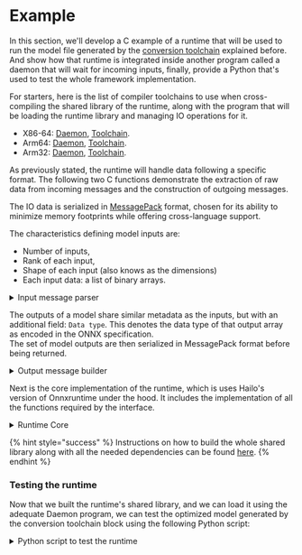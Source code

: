 # Example

In this section, we'll develop a C example of a runtime that will be used to run the model file generated by the [conversion toolchain](../operation-conversion-toolchains/example.md) explained before. And show how that runtime is integrated inside another program called a daemon that will wait for incoming inputs, finally, provide a Python that's used to test the whole framework implementation.

For starters, here is the list of compiler toolchains to use when cross-compiling the shared library of the runtime, along with the program that will be loading the runtime library and managing IO operations for it.

* X86-64: [Daemon](https://download.sclbl.net/sclbld/sclbld\_x64), [Toolchain](https://download.sclbl.net/toolchains/x86\_64-unknown-linux-gnu-gcc-9.5.0.tar.gz).
* Arm64: [Daemon](https://download.sclbl.net/sclbld/sclbld\_aarch64), [Toolchain](https://download.sclbl.net/toolchains/gcc-arm-9.2-2019.12-x86\_64-aarch64-none-linux-gnu.tar.gz).
* Arm32: [Daemon](https://download.sclbl.net/sclbld/sclbld\_armv7), [Toolchain](https://download.sclbl.net/toolchains/armv7-rpi2-linux-gnueabihf.tar.gz).

As previously stated, the runtime will handle data following a specific format. The following two C functions demonstrate the extraction of raw data from incoming messages and the construction of outgoing messages.

The IO data is serialized in [MessagePack](https://msgpack.org/index.html) format, chosen for its ability to minimize memory footprints while offering cross-language support.

The characteristics defining model inputs are:

* Number of inputs,
* Rank of each input,
* Shape of each input (also knows as the dimensions)
* Each input data: a list of binary arrays.

<details>

<summary>Input message parser </summary>

```c
/**
 * Extract relevant values from input.
 *
 * @param [in] input_packed_message Input datas (NOT freed in this function)
 * @param [in] input_names Array of input names retrieved from the ONNX file
 * @param [in] input_names_len Number of inputs
 * @param [out] returned_inputs Array of input tensors. Should be cleaned by the caller
 * @param [out] returned_input_shapes Array of input shapes. Should be cleaned by the caller
 * @param [out] returned_input_ranks Array of input ranks. Should be cleaned by the caller
 * @param [out] returned_input_sizes Array of input sizes. Should be cleaned by the caller
 * @return exit code: non-zero on error
 */
int runtime_core_parse_input_data(const char *input_packed_message,
                                size_t input_message_length,
                                int32_t input_names_len,
                                uint8_t ***returned_inputs,
                                int64_t ***returned_input_shapes,
                                int32_t **returned_input_ranks,
                                size_t **returned_input_sizes) {
    // Parse message schema
    mpack_reader_t reader;
    mpack_reader_init_data(&reader, input_packed_message, input_message_length);

    // **** Read data according to schema *****

    uint32_t num_tensors = mpack_expect_uint(&reader);
    if (mpack_reader_error(&reader) != mpack_ok) {
        printf("Warning: RUNTIME - Error reading num_tensors\n");
        return EXIT_FAILURE;
    }

    // Read input tensors in place ( do not free )
    uint8_t **inputs = (uint8_t **) malloc(num_tensors * sizeof(void *));
    // Read each tensor separately
    for (size_t tensor_index = 0; tensor_index < num_tensors; tensor_index++) {
        uint32_t input_bin_lenght = mpack_expect_bin_max(&reader, 1024 * 1024 * 100);
        // Read bytes in place to avoid copying
        uint8_t *local_input_data = (uint8_t *) mpack_read_bytes_inplace(&reader, input_bin_lenght);
        if (mpack_reader_error(&reader) != mpack_ok) {
            printf("Error: RUNTIME - Error reading input data\n");
            return EXIT_FAILURE;
        }
        mpack_done_bin(&reader);
        inputs[tensor_index] = (uint8_t *) local_input_data;
    }

    // Read output type (assume ownership of pointer)
    char* output_type = mpack_expect_cstr_alloc(&reader,100); // Max 100 chars
    if (mpack_reader_error(&reader) != mpack_ok) {
        return EXIT_FAILURE;
    }
    
    free(output_type);

    // Read input shapes
    bool shapes_included = mpack_expect_bool(&reader);
    if (!shapes_included) {
        printf("Error: RUNTIME - shapes are not included\n");
        return EXIT_FAILURE;
    }

    int64_t **input_shapes = (int64_t **) malloc(num_tensors * sizeof(int64_t *));
    int32_t *input_ranks = (int32_t *) malloc(num_tensors * sizeof(int32_t));
    size_t *input_sizes = malloc(sizeof(size_t) * input_names_len);
    for (size_t index = 0; index < num_tensors; index++) {
        uint32_t tensor_rank = mpack_expect_u32(&reader);
        input_ranks[index] = tensor_rank;
    }
    for (size_t index = 0; index < num_tensors; index++) {
        input_shapes[index] = malloc(input_ranks[index] * sizeof(int64_t));
        input_sizes[index] = 1;
        for (int32_t rank_index = 0; rank_index < input_ranks[index]; rank_index++) {
            input_shapes[index][rank_index] = mpack_expect_u64(&reader);
            input_sizes[index] *= input_shapes[index][rank_index];
        }
    }

    returned_inputs[0] = inputs;
    returned_input_shapes[0] = input_shapes;
    returned_input_ranks[0] = input_ranks;
    returned_input_sizes[0] = input_sizes;

    // Return
    return 0;
}
```

</details>

The outputs of a model share similar metadata as the inputs, but with an additional field: `Data type`. This denotes the data type of that output array as encoded in the ONNX specification.\
The set of model outputs are then serialized in MessagePack format before being returned.

<details>

<summary>Output message builder</summary>

<pre class="language-c"><code class="lang-c">#include "mpack.h"
#include &#x3C;stdio.h>
#include &#x3C;string.h>
#include &#x3C;stdlib.h>
<strong>
</strong>/**
 * Build output MessagePack from model's outputs.
 * 
 * Schema:
 * 
 * 1. "Outputs" ({OutputName:bin})
 * 2. "OutputRanks" ([num tensors]i32)
 * 3. "OutputShapes" ([num tensors][rank]i64)
 * 4. "OutputDataTypes" ([num tensors]i32)
 *
 * @param [in] output_names Array of output names
 * @param [in] number_outputs Number of outputs
 * @param [in] outputs Array of output tensors
 * @param [in] output_sizes Array of output sizes
 * @param [in] output_shapes Array of output shapes
 * @param [in] output_ranks Array of output ranks
 * @param [in] output_data_types Array of outputs data type
 * @param [out] output_json Output JSON string pointer. Should be cleaned by calling `sclbl_core_free`
 * @param [out] output_json_size length of Output JSON string
 * @return exit code: non-zero on error
 */
int runtime_core_build_output_mpack(char **output_names,
                                     int number_outputs,
                                     uint8_t **outputs,
                                     int64_t *output_sizes,
                                     int64_t **output_shapes,
                                     int32_t *output_ranks,
                                     int32_t *output_data_types,
                                     char **output_buffer,
                                     size_t *output_buffer_size) {

        
        
        // Initialize writer
        mpack_writer_t writer;
        char* mpack_buffer;
        size_t buffer_size;
        mpack_writer_init_growable(&#x26;writer,&#x26;mpack_buffer,&#x26;buffer_size);

        // Start building root map
        mpack_start_map(&#x26;writer,4);

        // Write outputs ({OutputName} bin)
            // Map key
        mpack_write_cstr(&#x26;writer, "Outputs");
            // Map value
        mpack_start_map(&#x26;writer,number_outputs);
        for (int index = 0; index &#x3C; number_outputs; index++) {
            // Determine output size
            size_t tensor_byte_size = (size_t) output_sizes[index];
            switch (output_data_types[index]) {
                case 1: // onnx::TensorProto_DataType_FLOAT:
                {
                    tensor_byte_size *= sizeof(float);
                    break;
                }
                case 2: // onnx::TensorProto_DataType_UINT8:
                {
                    tensor_byte_size *= sizeof(uint8_t);
                    break;
                }
                case 3: //onnx::TensorProto_DataType_INT8:
                {
                    tensor_byte_size *= sizeof(int8_t);
                    break;
                }
                case 6: //onnx::TensorProto_DataType_INT32:
                {
                    tensor_byte_size *= sizeof(int32_t);
                    break;
                }
                case 7: //onnx::TensorProto_DataType_INT64:
                {
                    tensor_byte_size *= sizeof(int64_t);
                    break;
                }
                case 8: // onnx::TensorProto_DataType_STRING:
                {
                    tensor_byte_size *= sizeof(char);
                    break;
                }
                case 9: //onnx::TensorProto_DataType_BOOL:
                {
                    tensor_byte_size *= sizeof(bool);
                    break;
                }
                case 11: // TensorProto_DataType_DOUBLE:
                {
                    tensor_byte_size *= sizeof(double);
                    break;
                }
                default:continue;
            }
            mpack_write_cstr(&#x26;writer, output_names[index]);
            mpack_write_bin(&#x26;writer,(const char *) outputs[index],tensor_byte_size);
        }
        mpack_finish_array(&#x26;writer); // Finish "Outputs" array

        // Write output ranks ([num tensors]i32)
            // Map key
        mpack_write_cstr(&#x26;writer, "OutputRanks");
            // Map value
        mpack_start_array(&#x26;writer,number_outputs);
        for (int index = 0; index &#x3C; number_outputs; index++) {
            mpack_write_i32(&#x26;writer,output_ranks[index]);
        }
        mpack_finish_array(&#x26;writer); // Finish "OutputRanks" array

        // Write output shapes ([num tensors][rank]i64)
            // Map key
        mpack_write_cstr(&#x26;writer, "OutputShapes");
            // Map value
        mpack_start_array(&#x26;writer,number_outputs);
        for (int output_index = 0; output_index &#x3C; number_outputs; output_index++) {
            mpack_start_array(&#x26;writer,output_ranks[output_index]);
            for (int rank_index = 0; rank_index &#x3C; output_ranks[output_index]; rank_index++){
                mpack_write_i64(&#x26;writer,output_shapes[output_index][rank_index]);
            }
            mpack_finish_array(&#x26;writer); // Finish "OutputShapes" inner array
        }
        mpack_finish_array(&#x26;writer); // Finish "OutputShapes" outer array

        // Write output data types ([num tensors]i32)
            // Map key
        mpack_write_cstr(&#x26;writer, "OutputDataTypes");
            // Map value
        mpack_start_array(&#x26;writer,number_outputs);
        for (int index = 0; index &#x3C; number_outputs; index++) {
            mpack_write_i32(&#x26;writer,output_data_types[index]);
        }
        mpack_finish_array(&#x26;writer); // Finish "OutputDataTypes" array

        // Finish building root map
        mpack_finish_map(&#x26;writer);

        // Finish writing
        if (mpack_writer_destroy(&#x26;writer) != mpack_ok) {
            fprintf(stderr, "An error occurred encoding the data!\n");
            // Free buffer since it was not succesful
            free(writer.buffer);
            // Reset buffer so that it's not used again
            *output_buffer = NULL;
            return 1;
        }

        *output_buffer_size = buffer_size;
        *output_buffer = mpack_buffer;

        return 0;
}
</code></pre>

</details>

Next is the core implementation of the runtime, which is uses Hailo's version of Onnxruntime under the hood. It includes the implementation of all the functions required by the interface.

<details>

<summary>Runtime Core</summary>

```c
#include <stdio.h>
#include <unistd.h>

#include <onnxruntime/core/session/onnxruntime_c_api.h>
#include <onnxruntime/core/session/onnxruntime_session_options_config_keys.h>

#include <stdbool.h>

#include "runtime_core.h"
#include "runtime_utils.h"

#ifndef ONNXRUNTIME_API_VERSION
#define ONNXRUNTIME_API_VERSION 15
#endif

#define RUNTIME_ORT_CORE_EXEC(return_code, error) ({int32_t code = return_code; if (code != 0) {return code;}})

const OrtApi *api;
OrtSession *session;
OrtAllocator *allocator;
OrtMemoryInfo *memory_info;
OrtRunOptions *run_options;
OrtEnv *env;
OrtSessionOptions *session_options;
char *output_message;
size_t output_message_size;
int return_code;

static int runtime_core_process_status(OrtStatus *status) {
    if (status == NULL) return 0;
    printf("Error: RUNTIME - Message by ORT API: \n%s\n", api->GetErrorMessage(status));;
    api->ReleaseStatus(status);
    return 1;
}

/**
 * Retrieve number of inputs, each input names and its corresponding data type from the ONNX file.
 * \n DISCLAIMER: This can be called only after both `runtime_core_model_read` are executed with success.
 * @param [out] input_names_count Number of inputs
 * @param [out] input_data_types Array of inputs data type based on the onnx.pb-c.h._Onnx__TensorProto__DataType enum
 * @return Array of input names
 */
static char **runtime_core_get_input_names(int32_t *input_names_count, int32_t **input_data_types) {
    printf("Notice: RUNTIME - Reading input names and data types from ONNX file\n");

    size_t s_input_count;
    int32_t input_count;

    runtime_core_process_status(api->SessionGetInputCount(session, &s_input_count));
    input_count = (int32_t) s_input_count;

    char **tmp_input_names = malloc(sizeof(char *) * input_count);
    char **input_names = malloc(sizeof(char *) * input_count);
    if (input_data_types != NULL)
        input_data_types[0] = malloc(sizeof(int32_t) * input_count);

    for (int i = 0; i < input_count; i++) {
        if (input_data_types != NULL) {
            OrtTypeInfo *type_info;
            OrtTensorTypeAndShapeInfo *type_shape_info;
            ONNXTensorElementDataType onnx_type;
            runtime_core_process_status(api->SessionGetInputTypeInfo(session, i, &type_info));
            runtime_core_process_status(api->CastTypeInfoToTensorInfo(type_info,
                                                                    (const OrtTensorTypeAndShapeInfo **) &type_shape_info));
            runtime_core_process_status(api->GetTensorElementType(type_shape_info, &onnx_type));
            input_data_types[0][i] = (int) onnx_type;
            api->ReleaseTypeInfo(type_info);
        }

        runtime_core_process_status(api->SessionGetInputName(session, i, allocator, tmp_input_names + i));
        input_names[i] = malloc(sizeof(char) * strlen(tmp_input_names[i]));
        strcpy(input_names[i], tmp_input_names[i]);
        runtime_core_process_status(api->AllocatorFree(allocator, tmp_input_names[i]));
    }

    free(tmp_input_names);
    *input_names_count = input_count;

    return input_names;
}

/**
 * Retrieve number of outputs, each output names and its corresponding data type from the ONNX file.
 * @note: This can be called only after both `runtime_core_model_read` are executed with success.
 * @param output_names_count [out] Number of outputs
 * @param output_data_types [out] Array of outputs data type based on the onnx.pb-c.h._Onnx__TensorProto__DataType enum
 * @return Array of output names
 */
static char **runtime_core_get_output_names(int32_t *output_names_count, int32_t **output_data_types) {
    printf("Notice: RUNTIME - Reading output names and data types from ONNX file\n");

    size_t s_output_count;
    int32_t output_count;

    runtime_core_process_status(api->SessionGetOutputCount(session, &s_output_count));
    output_count = (int32_t) s_output_count;

    char **tmp_output_names = malloc(sizeof(char *) * output_count);
    char **output_names = malloc(sizeof(char *) * output_count);
    if (output_data_types != NULL)
        output_data_types[0] = malloc(sizeof(int32_t) * output_count);

    for (int i = 0; i < output_count; i++) {
        if (output_data_types != NULL) {
            OrtTypeInfo *type_info;
            OrtTensorTypeAndShapeInfo *type_shape_info;
            ONNXTensorElementDataType onnx_type;
            runtime_core_process_status(api->SessionGetOutputTypeInfo(session, i, &type_info));
            runtime_core_process_status(api->CastTypeInfoToTensorInfo(type_info,
                                                                    (const OrtTensorTypeAndShapeInfo **) &type_shape_info));
            runtime_core_process_status(api->GetTensorElementType(type_shape_info, &onnx_type));
            output_data_types[0][i] = (int) onnx_type;
            api->ReleaseTypeInfo(type_info);
        }

        runtime_core_process_status(api->SessionGetOutputName(session, i, allocator, tmp_output_names + i));
        output_names[i] = malloc(sizeof(char) * strlen(tmp_output_names[i]));
        strcpy(output_names[i], tmp_output_names[i]);
        runtime_core_process_status(api->AllocatorFree(allocator, tmp_output_names[i]));
    }

    free(tmp_output_names);
    *output_names_count = output_count;

    return output_names;
}

int runtime_core_exec(const char *input_packed_message, size_t input_message_length, char **output_packed_message, size_t* return_message_length){
    printf("Notice: RUNTIME - start core exec.\n");
    int error;
    uint8_t **inputs;
    int64_t **input_shapes;
    int32_t *input_ranks;
    size_t *input_sizes;

    int number_inputs, number_outputs;
    int *input_dtypes, *output_dtypes;

    printf("Notice: RUNTIME - start reading input names.\n");

    char **input_names = runtime_core_get_input_names(&number_inputs, &input_dtypes);

    printf("Notice: RUNTIME - start reading output names.\n");

    char **output_names = runtime_core_get_output_names(&number_outputs, &output_dtypes);

    printf("Notice: RUNTIME - runtime_core_parse_input_data running.\n");
    return_code = runtime_core_parse_input_data(input_packed_message, input_message_length, input_names, number_inputs,
                                              &inputs, &input_shapes, &input_ranks, &input_sizes);
    if (return_code != 0) error = 0;

    // run model
    OrtValue **input_values = malloc(sizeof(OrtValue *) * number_inputs);
    OrtValue **output_values = malloc(sizeof(OrtValue *) * number_outputs);

    printf("Notice: RUNTIME - building input tensors for onnxruntime ...\n");
    for (int i = 0; i < number_inputs; ++i) {
        RUNTIME_ORT_CORE_EXEC(runtime_core_process_status(
                api->CreateTensorWithDataAsOrtValue(memory_info,
                                                    inputs[i],
                                                    input_sizes[i] * runtime_util_get_sizeof_onnx_type(input_dtypes[i]),
                                                    input_shapes[i],
                                                    input_ranks[i],
                                                    input_dtypes[i],
                                                    input_values + i
                )), &error);

    }
    for (int i = 0; i < number_outputs; ++i)
        output_values[i] = NULL;

    printf("Notice: RUNTIME - onnxruntime inferring ...\n");
    // optional, may be helpfull in edge cases
    // runtime_core_process_status(api->RunOptionsUnsetTerminate(run_options));
    RUNTIME_ORT_CORE_EXEC(runtime_core_process_status(api->Run(session, run_options, (const char *const *) input_names,
                                       (const OrtValue *const *) input_values, number_inputs,
                                       (const char *const *) output_names, number_outputs, output_values))
                                       , &error);

    printf("Notice: RUNTIME - cleaning up inputs ...\n");
    // clean up
    // Inputs
    free(input_dtypes);
    free(input_ranks);
    free(input_sizes);
    for (int i = 0; i < number_inputs; i++) {
        free(input_names[i]);
        free(input_shapes[i]);
        api->ReleaseValue(input_values[i]);
    }
    free(input_names);
    free(input_shapes);
    free(inputs);
    free(input_values);

    void **outputs = malloc(sizeof(void *) * number_outputs);
    int64_t **output_shapes = malloc(sizeof(int64_t *) * number_outputs);
    int32_t *output_ranks = malloc(sizeof(int32_t) * number_outputs);
    int64_t *output_sizes = malloc(sizeof(size_t) * number_outputs);

    printf("Notice: RUNTIME - reading output tensors ...\n");
    for (int i = 0; i < number_outputs; ++i) {
        OrtTensorTypeAndShapeInfo *type_shape;

        // get shape information
        RUNTIME_ORT_CORE_EXEC(runtime_core_process_status(api->GetTensorTypeAndShape(output_values[i], &type_shape))
        , &error);

        // get output size
        size_t size;
        RUNTIME_ORT_CORE_EXEC(runtime_core_process_status(api->GetTensorShapeElementCount(type_shape, &size))
        , &error);
        output_sizes[i] = (int64_t) size;

        // get output rank
        size_t rank;
        RUNTIME_ORT_CORE_EXEC(runtime_core_process_status(api->GetDimensionsCount(type_shape, &rank))
        , &error);
        output_ranks[i] = (int32_t) rank;

        // get output shape
        output_shapes[i] = malloc(sizeof(int64_t) * rank);
        RUNTIME_ORT_CORE_EXEC(runtime_core_process_status(api->GetDimensions(type_shape, output_shapes[i], rank))
        , &error);

        // get output value
        size_t output_bytes = size * runtime_util_get_sizeof_onnx_type(output_dtypes[i]);
        outputs[i] = malloc(output_bytes);
        void *tmp;
        RUNTIME_ORT_CORE_EXEC(runtime_core_process_status(api->GetTensorMutableData(output_values[i], &tmp))
        , &error);
        memcpy(outputs[i], tmp, output_bytes);

        api->ReleaseTensorTypeAndShapeInfo(type_shape);
        api->ReleaseValue(output_values[i]);
    }
    free(output_values);

    printf("Notice: RUNTIME - runtime_core_build_output_mpack running ...\n");
    return_code = runtime_core_build_output_mpack(output_names,
                                               number_outputs,
                                               (uint8_t **) outputs,
                                               output_sizes,
                                               output_shapes,
                                               output_ranks,
                                               output_dtypes,
                                               &output_message,
                                               return_message_length);

    printf("Notice: RUNTIME - cleaning up outputs ...\n");
    if (return_code != 0) error = 0;

    // clean up
    // Outputs
    free(output_dtypes);
    free(output_sizes);
    free(output_ranks);
    for (int i = 0; i < number_outputs; i++) {
        free(output_names[i]);
        free(output_shapes[i]);
        free(outputs[i]);
    }
    free(output_names);
    free(output_shapes);
    free(outputs);

    *output_packed_message = output_message;
    return error;
}

/**
 * Initialize OnnxRuntime variables.
 * \n It limits number of threads to 1, logging level to errors and optimization level to ORT_ENABLE_ALL.
 * @return 0 (always)
 */
int runtime_core_runtime_init(int acceleration, int runtime_count) {
    printf("Notice: RUNTIME - Initializing OnnxRuntime I\n");

    long number_of_processors = sysconf(_SC_NPROCESSORS_ONLN);

    // get the api
    api = OrtGetApiBase()->GetApi(ONNXRUNTIME_API_VERSION);

    // create the environment
    runtime_core_process_status(api->CreateEnv(ORT_LOGGING_LEVEL_FATAL, "nx_ort", &env));
    printf("Notice: RUNTIME - Initializing OnnxRuntime II\n");

    // Create session options
    runtime_core_process_status(api->CreateSessionOptions(&session_options));

    // choices: ORT_DISABLE_ALL, ORT_ENABLE_BASIC, ORT_ENABLE_EXTENDED, ORT_ENABLE_ALL
    runtime_core_process_status(api->SetSessionGraphOptimizationLevel(session_options, ORT_ENABLE_ALL));

    printf("Notice: RUNTIME - Initializing OnnxRuntime III\n");

    // Divide threads equally between runtimes
    const int max_threads_per_runtime = 8;
    int interop_threads = number_of_processors/runtime_count;

    // Clamp value between 1 and max_threads_per_runtime
    if (interop_threads < 1) {
        interop_threads = 1;
    } else if (interop_threads > max_threads_per_runtime) {
        interop_threads = max_threads_per_runtime;
    }

    runtime_core_process_status(api->SetIntraOpNumThreads(session_options, interop_threads));
    runtime_core_process_status(api->SetInterOpNumThreads(session_options, 1));
    runtime_core_process_status(api->SetSessionExecutionMode(session_options, ORT_PARALLEL));

    printf("Notice: RUNTIME - Initializing OnnxRuntime II\n");

    if(acceleration >=1 ){
#ifdef ONNXRUNTIME_HAILO
    runtime_core_process_status(api->SessionOptionsAppendExecutionProvider_Hailo(session_options, true));
#endif
    }
    char **providers;
    int number_providers;
    runtime_core_process_status(api->GetAvailableProviders(&providers, &number_providers));
    for (int i = 0; i < number_providers; ++i)
        printf("Notice: RUNTIME - Provider id: %i - name: %s\n", i, providers[i]);
    runtime_core_process_status(api->ReleaseAvailableProviders(providers, number_providers));

    // create run options
    runtime_core_process_status(api->CreateRunOptions(&run_options));

    return 0;
}

int runtime_core_model_read(const char *file_path) {
    printf("Notice: RUNTIME - Reading ONNX file from '%s' ...\n", file_path);

    // Create a session
    runtime_core_process_status(api->CreateSession(env, file_path, session_options, &session));

    // create allocator
    runtime_core_process_status(api->CreateCpuMemoryInfo(OrtArenaAllocator, OrtMemTypeDefault, &memory_info));
    runtime_core_process_status(api->CreateAllocator(session, memory_info, &allocator));

    return 0;
}

int runtime_core_free() {
    printf("Notice: RUNTIME - Freeing output JSON returned by the runtime ...\n");

    // optional, may be helpfull in edge cases
    // runtime_core_process_status(api->RunOptionsSetTerminate(run_options));

    free(output_message);
    output_message = NULL;
    output_message_size = 0;
    printf("Notice: RUNTIME - Free output completed ...\n");

    return 0;
}


int runtime_core_finalize() {
    printf("Notice: RUNTIME - Releasing all objects created by ORT API ...\n");

    api->ReleaseRunOptions(run_options);
    api->ReleaseMemoryInfo(memory_info);
    api->ReleaseAllocator(allocator);
    api->ReleaseEnv(env);
    api->ReleaseSession(session);
    api->ReleaseSessionOptions(session_options);
    return 0;
}

const char *runtime_error_message(){
    return "Not implemented.";
}

const char *runtime_version(){
    return "0.1.0";
}

const char *runtime_name(){
    return "ORT";
}
```



</details>

{% hint style="success" %}
Instructions on how to build the whole shared library along with all the needed dependencies can be found [here](https://drive.google.com/file/d/1FrwnJGpp9Akfq0B70y1NBPYXpE7hidyM/view?usp=sharing).
{% endhint %}

### Testing the runtime

Now that we built the runtime's shared library, and we can load it using the adequate Daemon program, we can test the optimized model generated by the conversion toolchain block using the following Python script:

<details>

<summary>Python script to test the runtime</summary>

```python
from PIL import Image
import numpy as np
import msgpack
from os.path import dirname, abspath, join
import struct
import cv2

_here = dirname(abspath(__file__))

# Initialize vars
engine_pipe_name = join(_here, 'engine_pipe')
module_pipe_name = join(_here, 'module_pipe')
shm_path = 1

input_image_path = join(_here, 'image.jpg') # TODO: Change this to the path of your image
height, width, means, stds, nchw = 320, 320, 0, 1, True # TODO: Change these values to match your model

def get_input_image():
    image = Image.open(input_image_path).convert('RGB')
    image = image.resize((width, height))
    image = np.array(image)
    image = (image - means) / stds
    image = image.astype('float32')
    image = np.expand_dims(image, axis=0)
    if nchw:
        image = np.transpose(image, (0, 3, 1, 2)) # NHWC -> NCHW
    return image

def build_input_message():
    image = get_input_image() # NCHW
    height, width = image.shape[2], image.shape[3]
    nms_sensitivity = np.array([0.5], dtype='float32')
    mask = np.ones((height, width), dtype='bool')

    num_tensors = 3
    input_shapes = [image.shape, nms_sensitivity.shape, mask.shape]
    input_ranks = [len(shape) for shape in input_shapes]
    input_shapes = [*image.shape, *nms_sensitivity.shape, *mask.shape]
                  
    # image to bytes
    image_list = image.flatten().tolist()
    image_bytes = struct.pack("f" * len(image_list),*image_list)
    # nms to bytes
    nms_list = nms_sensitivity.flatten().tolist()
    nms_bytes = struct.pack("f" * len(nms_list),*nms_list)
    # mask to bytes
    mask_list = mask.flatten().tolist()
    mask_bytes = struct.pack("f" * len(mask_list),*mask_list)

    input_data = [image_bytes, nms_bytes, mask_bytes]
    # msgpack data: [number of tensors, tensors, 'json', True, tensor ranks, tensor shapes]
    input_message = [num_tensors]
    for input_d in input_data:
        input_message.append(input_d)
    input_message.extend(['json', True, *input_ranks, *input_shapes])
    packer : msgpack.Packer = msgpack.Packer(use_bin_type=True)
    msgpack_data : bytearray = bytearray()
    for val in input_message:
        packed_val = packer.pack(val)
        msgpack_data.extend(packed_val)
    return msgpack_data

def parse_output_message(byte_data):
    output = msgpack.unpackb(byte_data)
    outputs = output['Outputs'] # dict
    output_ranks = output['OutputRanks']
    output_shapes = output['OutputShapes']
    output_dtypes = output['OutputDataTypes']

    output_sizes = [np.prod(shape) for shape in output_shapes]
    arrays = [struct.unpack("f" * size, output) for size, output in zip(output_sizes, outputs.values())]
    arrays = [np.array(array).reshape(shape) for array, shape in zip(arrays, output_shapes)]
    return arrays

def visualize_bboxes(bboxes, img_path, width, height):
    if not (bboxes.shape[1] == 6 and len(bboxes.shape) == 2):
        raise ValueError('Invalid bboxes shape. Expected (N, 6) where N is the number of bboxes.')
    
    img = cv2.imread(img_path)
    img = cv2.resize(img, (width, height), interpolation=cv2.INTER_AREA)

    for bbox in bboxes:
        x1, y1, x2, y2, score, class_id = bbox
        x1, y1, x2, y2 = int(x1), int(y1), int(x2), int(y2)
        cv2.rectangle(img, (x1, y1), (x2, y2), (0, 255, 0), 2)
        cv2.putText(img, f'{int(class_id)}', (x1, y1), cv2.FONT_HERSHEY_SIMPLEX, 0.5, (0, 0, 255), 2)

    # save the image
    cv2.imwrite('output.jpg', img)


# Create the pipes
import os
if os.path.exists(engine_pipe_name):
    os.unlink(engine_pipe_name)
os.mkfifo(engine_pipe_name, mode=0o666)

if os.path.exists(module_pipe_name):
    os.unlink(module_pipe_name)
os.mkfifo(module_pipe_name, mode=0o666)

# Create the shared memory
import sysv_ipc
shm_key = sysv_ipc.ftok('/tmp', shm_path)
shm = sysv_ipc.SharedMemory(shm_key, flags=sysv_ipc.IPC_CREAT | 0o666, size=1024*1024*10)
shm_id = shm.id

# Print engine connection info and wait for the engine to connect
print(f'Engine paramters (engine_pipe_name, module_pipe_name, shm_id, shm_key): {engine_pipe_name} {module_pipe_name} {shm_id} {shm_key}')

# Wait for the engine to connect
print("Opening pipe to engine...")
with open(engine_pipe_name, 'wb') as pipe:
    pipe.write(bytes(1))
    pipe.flush()
    
# Wait for the engine to connect
print("Waiting for the engine to connect...")
with open(module_pipe_name, 'rb') as pipe:
    pipe.read(1)

# Wait for the engine to connect
try:
    print("Engine connected. Starting the module...")
    while True:
        # print('Creating input message...')
        # Send data to the engine through shm
        msg = build_input_message()
        msg_len = struct.pack("<I",len(msg))
        # Send through shared memory
        shm.write(msg_len)
        shm.write(msg,offset=4)
        print(f'Sent {len(msg)} bytes to shared memory')

        # Signal the engine to start
        # print("Signaling the engine to start...")
        with open(engine_pipe_name, 'wb') as f:
            f.write(b'a')
            f.flush()

        # Start wait for signal from engine
        # print("Waiting for the engine to finish...")
        with open(module_pipe_name, 'rb') as f:
            f.read(1)

        # Get the output from the shared memory
        # print("Reading output from shared memory...")
        output_len = shm.read(4)
        output_len = struct.unpack("<I",output_len)[0]
        output = shm.read(output_len, offset=4)
        print(f'Received {output_len} bytes from shared memory')
        arrays = parse_output_message(output)

        # Visualize the output
        bboxes = arrays[0]
        visualize_bboxes(bboxes, input_image_path, 320, 320)

except KeyboardInterrupt:
    pass

# Clean up
os.remove(engine_pipe_name)
os.remove(module_pipe_name)
shm.detach()
```

</details>
